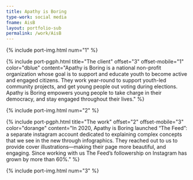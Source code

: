 ```yaml
---
title: Apathy is Boring
type-work: social media
fname: AisB
layout: portfolio-sub
permalink: /work/AisB
---
```


{% include port-img.html num="1" %}

{% include port-pgph.html title="The client" offset="3" offset-mobile="1" color="dblue" content="Apathy is Boring is a national non-profit organization whose goal is to support and educate youth to become active and engaged citizens. They work year-round to support youth-led community projects, and get young people out voting during elections. Apathy is Boring empowers young people to take charge in their democracy, and stay engaged throughout their lives." %}

{% include port-img.html num="2" %}

{% include port-pgph.html title="The work" offset="2" offset-mobile="3" color="dorange" content="In 2020, Apathy is Boring launched &#8220;The Feed&#8221;: a separate instagram account dedicated to explaining complex concepts that we see in the new through infographics. They reached out to us to provide cover illustrations—making their page more beautiful, and engaging. Since working with us The Feed’s followership on Instagram has grown by more than 60%." %}

{% include port-img.html num="3" %}
